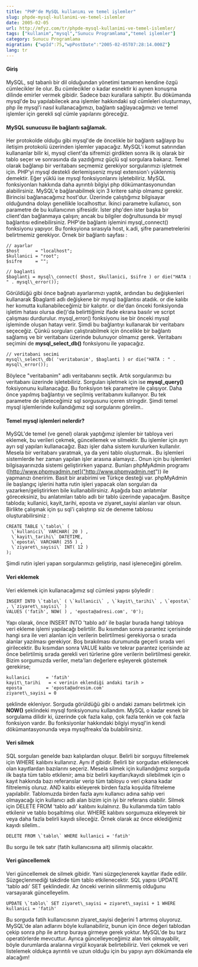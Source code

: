 ```yaml
---
title: "PHP'de MySQL kullanımı ve temel işlemler"
slug: phpde-mysql-kullanimi-ve-temel-islemler
date: 2005-02-05
url: http://mfyz.com/tr/phpde-mysql-kullanimi-ve-temel-islemler/
tags: ["kullanim","mysql","Sunucu Programlama","temel işlemler"]
category: Sunucu Programlama
migration: {"wpId":75,"wpPostDate":"2005-02-05T07:28:14.000Z"}
lang: tr
---
```


#### Giriş

MySQL, sql tabanlı bir dil olduğundan yönetimi tamamen kendine özgü cümlecikler ile olur. Bu cümlecikler o kadar esnektir ki aynen konuşma dilinde emirler vermek gibidir. Sadece bazı kurallara sahiptir. Bu dökümanda mysql'de bu yapılabilecek ana işlemler hakkındaki sql cümleleri oluşturmayı, php ile mysql'i nasıl kullanacağımızı, bağlantı sağlayacağımızı ve temel işlemler için gerekli sql cümle yapılarını göreceğiz.

#### MySQL sunucusu ile bağlantı sağlamak.

Her protokolde olduğu gibi mysql'de de öncelikle bir bağlantı sağlayıp bu iletişim protokolü üzerinden işlemler yapacağız. MySQL'i komut satırından kullananlar bilir ki, mysql client'da sifremizi girdikten sonra ilk iş olarak bir tablo seçer ve sonrasında da yazdığımız güçlü sql sorgulara bakarız. Temel olarak bağlanıp bir veritabanı seçmemiz gerekiyor sorgularımızı işletmek için. PHP'yi mysql destekli derlemişseniz mysql extension'ı yüklenmiş demektir. Eğer yüklü ise mysql fonksiyonlarını işletebiliriz. MySQL fonksiyonları hakkında daha ayrıntılı bilgiyi php dökümantasyonundan alabilirsiniz. MySQL'e bağlanabilmek için 3 kritere sahip olmamız gerekir. Birincisi bağlanacağımız host'dur. Üzerinde çalıştığımız bilgisayar olduğundna dolayı genellikle localhosttur. İkinci parametre kullanıcı, son parametre de bu kullanıcının şifresidir. İster php'den ister başka bir client'dan bağlanmaya çalışın; ancak bu bilgiler doğrultusunda bir mysql bağlantısı edinebilirsiniz. PHP'de bağlantı işlemini mysql\_connect() fonksiyonu yapıyor. Bu fonksyiona sırasıyla host, k.adi, şifre parametrelerini belirtmemiz gerekiyor. Örnek bir bağlantı sayfası :
```
// ayarlar
$host      = "localhost";
$kullanici = "root";
$sifre     = "";

// baglanti
$baglanti = mysql\_connect( $host, $kullanici, $sifre ) or die("HATA : " . mysql\_error());

```
Görüldüğü gibi önce bağnatı ayarlarımızı yaptık, ardından bu değişkenleri kullanarak $baglanti adlı değişkene bir mysql bağlantısı atadık. or die kalıbı her komutta kullanabileceğimiz bir kalıptır. or die'dan önceki fonksiyonda işletim hatası olursa die()'da belirttiğimiz ifade ekrana basılır ve script çalışması durdurulur. mysql\_error() fonksiyonu ise bir önceki mysql işleminde oluşan hatayı verir. Şimdi bu bağlantıyı kullanarak bir veritabanı seçeceğiz. Çünkü sorguları çalıştırabilmek için öncelikle bir bağlantı sağlamış ve bir veritabanı üzerinde bulunuyor olmamız gerek. Veritabanı seçimini de **mysql\_select\_db()** fonksiyonu ile yapacağız.
```
// veritabani secimi
mysql\_select\_db( 'veritabanim', $baglanti ) or die("HATA : " . mysql\_error());

```
Böylece "veritabanim" adlı veritabanını seçtik. Artık sorgularımızı bu veritabanı üzerinde işletebiliriz. Sorguları işletmek için ise **mysql\_query()** foksiyonunu kullanacağız. Bu fonksiyon tek parametre ile çalışıyor. Daha önce yapılmış bağlantıyı ve seçilmiş veritabanını kullanıyor. Bu tek parametre de işleteceğimiz sql sorgusunu içeren stringdir. Şimdi temel mysql işlemlerinde kullandığımız sql sorgularını görelim..

#### Temel mysql işlemleri nelerdir?

MySQL'de temel (ve genel) olarak yaptığımız işlemler bir tabloya veri eklemek, bu verileri çekmek, güncellemek ve silmektir. Bu işlemler için ayrı ayrı sql yapıları kullanacağız. Bazı işler daha sistem kurulurken kullanılır. Mesela bir veritabanı yaratmak, ya da yeni tablo oluşturmak.. Bu işlemleri sistemlerde her zaman yapılan işler arasına alamayız.. Onun için bu işlemleri bilgisayarınızda sistemi geliştirirken yaparız. Bunları phpMyAdmin programı ([http://www.phpmyadmin.net]("http://www.phpmyadmin.net")) ile yapmanızı öneririm. Basit bir arabirimi ve Türkçe desteği var. phpMyAdmin ile başlangıç işlerini hatta rutin işleri yapacak olan sorguları da yazarken/geliştirirken bile kullanabilirsiniz. Aşağıda bazı anlatımlar göreceksiniz, bu anlatımları tablo adlı bir tablo üzerinde yapacağım. Basitçe tabloda; kullanici, kayit\_tarihi, eposta ve ziyaret\_sayisi alanları var olsun. Birlikte çalışmak için şu sql'i çalıştırıp siz de deneme tablosu oluşturabilirsiniz :
```
CREATE TABLE \`tablo\` (
  \`kullanici\` VARCHAR( 20 ) ,
  \`kayit\_tarihi\` DATETIME,
  \`eposta\` VARCHAR( 255 ) ,
  \`ziyaret\_sayisi\` INT( 12 )
);

```
Şimdi rutin işleri yapan sorgularımızı geliştirip, nasıl işleneceğini görelim.

#### Veri eklemek

Veri eklemek için kullanacağımız sql cümlesi yapısı şöyledir :
```
INSERT INTO \`tablo\` ( \`kullanici\` , \`kayit\_tarihi\` , \`eposta\` , \`ziyaret\_sayisi\` )
VALUES ('fatih', NOW( ) , 'eposta@adresi.com', '0');

```
Yapı olarak, önce INSERT INTO 'tablo adı' ile başlar burada hangi tabloya veri ekleme işlemi yapılacağı belirtilir. Bu kısımdan sonra parantez içerisinde hangi sıra ile veri alanları için verilerin belirtilmesi gerekiyorsa o sırada alanlar yazılması gerekiyor. Boş bırakılması durumunda geçerli sırada veri girilecektir. Bu kısımdan sonra VALUE kalıbı ve tekrar parantez içerisinde az önce belirtilmiş sırada gerekli veri türlerine göre verilerin belirtilmesi gerekir. Bizim sorgumuzda veriler, meta'ları değerlere eşleyerek göstemek gerekirse;
```
kullanici      = 'fatih'
kayit\_tarihi   = < verinin eklendiği andaki tarih >
eposta         = 'eposta@adresim.com'
ziyaret\_sayisi = 0

```
şeklinde ekleniyor. Sorguda görüldüğü gibi o andaki zamanı belirtmek için **NOW()** şeklindeki mysql fonksiyonunu kullandım. MySQL o kadar esnek bir sorgulama dilidir ki, üzerinde çok fazla kalıp, çok fazla tenkin ve çok fazla fonksiyon vardır. Bu fonksiyonlar hakkındaki bilgiyi mysql'in kendi dökümantasyonunda veya mysqlfreaks'da bulabilirsiniz.

#### Veri silmek

SQL sorguları genelde bazı kalıplardan oluşur. Belirli bir sorguyu filtrelemek için WHERE kalıbını kullanırız. Aynı if gibidir. Belirli bir sorgudan etkilenecek olan kayıtlardan bazılarını seçeriz. Mesela silmek için kullandığımız sorguda ilk başta tüm tablo etkilenir; ama biz belirli kayıtları/kayıdı silebilmek için o kayıt hakkında bazı referanslar verip tüm tabloyu o veri çıkana kadar filtrelemiş oluruz. AND kalıbı ekleyerek birden fazla koşulda filtreleme yapılabilir. Tablomuzda birden fazla aynı kullanıcı adına sahip veri olmayacağı için kullanıcı adlı alan bizim için iyi bir referans olabilir. Silmek için DELETE FROM 'tablo adı' kalıbını kulalnırız. Bu kullanımda tüm tablo etkilenir ve tablo boşaltılmış olur. WHERE kalıbını sorgumuza ekleyerek bir veya daha fazla belirli kayıdı sileceğiz. Örnek olarak az önce eklediğimiz kayıdı silelim..
```
DELETE FROM \`tablo\` WHERE kullanici = 'fatih'

```
Bu sorgu ile tek satır (fatih kullanıcısına ait) silinmiş olacaktır.

#### Veri güncellemek

Veri güncellemek de silmek gibidir. Yani süzgeçlenerek kayıtlar ifade edilir. Süzgeçlenmediği takdirde tüm tablo etkilenecektir. SQL yapısı UPDATE 'tablo adı' SET şeklindedir. Az önceki verinin silinmemiş olduğunu varsayarak güncelleyelim.
```
UPDATE \`tablo\` SET ziyaret\_sayisi = ziyaret\_sayisi + 1 WHERE kullanici = 'fatih'

```
Bu sorguda fatih kullanıcısının ziyaret\_sayisi değerini 1 artırmış oluyoruz. MySQL'de alan adlarını böyle kullanabiliriz, bunun için önce değeri tablodan çekip sonra php ile artırıp buraya girmeye gerek yoktur. MySQL'de bu tarz operatörlerde mevcuttur. Ayrıca güncelleyeceğimiz alan tek olmayabilir, böyle durumlarda aralarına virgül koyarak belirtebiliriz. Veri çekmek ve veri listelemek oldukça ayrıntılı ve uzun olduğu için bu yapıyı ayrı dökümanda ele alacağım!